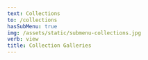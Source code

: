 ```yaml
---
text: Collections
to: /collections
hasSubMenu: true
img: /assets/static/submenu-collections.jpg
verb: view
title: Collection Galleries
---
```


